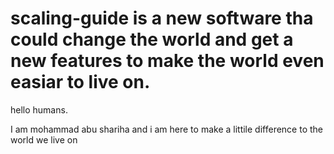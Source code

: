 # scaling-guide is a new software tha could change the world and get a new features to make the world even easiar to live on.


hello humans.

I am mohammad abu shariha and i am here to make a littile difference to the world we live on
